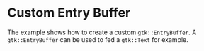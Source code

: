 # Custom Entry Buffer

The example shows how to create a custom `gtk::EntryBuffer`. A `gtk::EntryBuffer` can be used to fed a `gtk::Text` for example.
